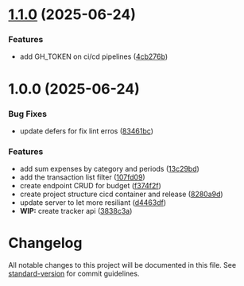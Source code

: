 # [1.1.0](https://github.com/matheusmazzoni/gofinance-tracker-api/compare/v1.0.0...v1.1.0) (2025-06-24)


### Features

* add GH_TOKEN on ci/cd pipelines ([4cb276b](https://github.com/matheusmazzoni/gofinance-tracker-api/commit/4cb276bd0f23d384a1bef5e10e02f7deefb6b3b3))

# 1.0.0 (2025-06-24)


### Bug Fixes

* update defers for fix lint erros ([83461bc](https://github.com/matheusmazzoni/gofinance-tracker-api/commit/83461bc867f53c0437076cbf0fde44027ce6db5f))


### Features

* add sum expenses by category and periods ([13c29bd](https://github.com/matheusmazzoni/gofinance-tracker-api/commit/13c29bd9d9a5a585ff5555319f9aa82ba8f29b04))
* add the transaction list filter ([107fd09](https://github.com/matheusmazzoni/gofinance-tracker-api/commit/107fd096a2a6af6aca8a91e57aae5ddfcbe53349))
* create endpoint CRUD for budget ([f374f2f](https://github.com/matheusmazzoni/gofinance-tracker-api/commit/f374f2f879a6234bbac63d71a499f9a6e8ddbb49))
* create project structure cicd container and release ([8280a9d](https://github.com/matheusmazzoni/gofinance-tracker-api/commit/8280a9d8cfb1fc94797058d017b586e449427b7b))
* update server to let more resiliant ([d4463df](https://github.com/matheusmazzoni/gofinance-tracker-api/commit/d4463df0b979b2fa0cea6e6257ee2a7fe64b4e87))
* **WIP:** create tracker api ([3838c3a](https://github.com/matheusmazzoni/gofinance-tracker-api/commit/3838c3aa6be08177ca0b5dce29154178a1ed7f26))

# Changelog

All notable changes to this project will be documented in this file. See [standard-version](https://github.com/conventional-changelog/standard-version) for commit guidelines.
